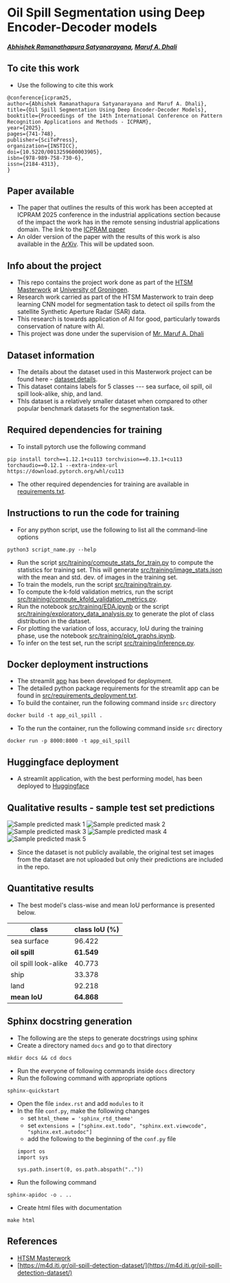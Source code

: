 # Oil Spill Segmentation using Deep Encoder-Decoder models
##### [Abhishek Ramanathapura Satyanarayana](https://orcid.org/0009-0003-1248-0988), [Maruf A. Dhali](https://orcid.org/0000-0002-7548-3858)


## To cite this work
* Use the following to cite this work
```
@conference{icpram25,
author={Abhishek Ramanathapura Satyanarayana and Maruf A. Dhali},
title={Oil Spill Segmentation Using Deep Encoder-Decoder Models},
booktitle={Proceedings of the 14th International Conference on Pattern Recognition Applications and Methods - ICPRAM},
year={2025},
pages={741-748},
publisher={SciTePress},
organization={INSTICC},
doi={10.5220/0013259600003905},
isbn={978-989-758-730-6},
issn={2184-4313},
}
```

## Paper available
* The paper that outlines the results of this work has been accepted at ICPRAM 2025 conference in the industrial applications section because of the 
impact the work has in the remote sensing industrial applications domain. The link to the [ICPRAM paper](https://www.scitepress.org/PublicationsDetail.aspx?ID=vkytS8s+DA8=&t=1)
* An older version of the paper with the results of this work is also available in the [ArXiv](https://arxiv.org/abs/2305.01386). This will be updated soon.


## Info about the project
* This repo contains the project work done as part of the [HTSM Masterwork](https://www.rug.nl/education/honours-college/htsm-masterprogramme/about-the-programme) at [University of Groningen](https://www.rug.nl/).
* Research work carried as part of the HTSM Masterwork to train deep learning CNN model for segmentation task to detect oil spills from the satellite
Synthetic Aperture Radar (SAR) data.
* This research is towards application of AI for good, particularly towards conservation of nature with AI.
* This project was done under the supervision of [Mr. Maruf A. Dhali](https://www.rug.nl/staff/m.a.dhali/)


## Dataset information
* The details about the dataset used in this Masterwork project can be found here - [dataset details](https://m4d.iti.gr/oil-spill-detection-dataset/).
* This dataset contains labels for 5 classes --- sea surface, oil spill, oil spill look-alike, ship, and land.
* ThIs dataset is a relatively smaller dataset when compared to other popular benchmark datasets for the segmentation task.


## Required dependencies for training
* To install pytorch use the following command
```
pip install torch==1.12.1+cu113 torchvision==0.13.1+cu113 torchaudio==0.12.1 --extra-index-url https://download.pytorch.org/whl/cu113
```
* The other required dependencies for training are available in [requirements.txt](requirements.txt).


## Instructions to run the code for training
* For any python script, use the following to list all the command-line options
```
python3 script_name.py --help
```
* Run the script [src/training/compute_stats_for_train.py](src/training/compute_stats_for_train.py) to
compute the statistics for training set. This will generate [src/training/image_stats.json](src/training/image_stats.json)
with the mean and std. dev. of images in the training set.
* To train the models, run the script [src/training/train.py](src/training/train.py).
* To compute the k-fold validation metrics, run the script [src/training/compute_kfold_validation_metrics.py](src/training/compute_kfold_validation_metrics.py).
* Run the notebook [src/training/EDA.ipynb](src/training/EDA.ipynb) or the script [src/training/exploratory_data_analysis.py](src/training/exploratory_data_analysis.py) to generate the plot of class distribution in the dataset.
* For plotting the variation of loss, accuracy, IoU during the training phase, use the notebook [src/training/plot_graphs.ipynb](src/training/plot_graphs.ipynb).
* To infer on the test set, run the script [src/training/inference.py](src/training/inference.py).


## Docker deployment instructions
* The streamlit [app](src/app.py) has been developed for deployment.
* The detailed python package requirements for the streamlit app can be found in [src/requirements_deployment.txt](src/requirements_deployment.txt).
* To build the container, run the following command inside `src` directory
```
docker build -t app_oil_spill .
```
* To the run the container, run the following command inside `src` directory
```
docker run -p 8000:8000 -t app_oil_spill
```


## Huggingface deployment
* A streamlit application, with the best performing model, has been deployed to [Huggingface](https://huggingface.co/spaces/abhishekrs4/Oil_Spill_Segmentation)


## Qualitative results - sample test set predictions
![Sample predicted mask 1](images/pred_mask_img_0001.png?raw=true)
![Sample predicted mask 2](images/pred_mask_img_0007.png?raw=true)
![Sample predicted mask 3](images/pred_mask_img_0035.png?raw=true)
![Sample predicted mask 4](images/pred_mask_img_0054.png?raw=true)
![Sample predicted mask 5](images/pred_mask_img_0105.png?raw=true)
* Since the dataset is not publicly available, the original test set images from the dataset are not uploaded but only their predictions are included in the repo.


## Quantitative results
* The best model's class-wise and mean IoU performance is presented below.

class  |  class IoU (%)  |
-------|-----------------|
sea surface  |  96.422  |
**oil spill**  |  **61.549**  |
oil spill look-alike  |  40.773  |
ship  |  33.378  |
land  |  92.218  |
**mean IoU**  |  **64.868**  |


## Sphinx docstring generation
* The following are the steps to generate docstrings using sphinx
* Create a directory named `docs` and go to that directory
```
mkdir docs && cd docs
```
* Run the everyone of following commands inside `docs` directory
* Run the following command with appropriate options
```
sphinx-quickstart
```
* Open the file `index.rst` and add `modules` to it
* In the file `conf.py`, make the following changes
  * set `html_theme = 'sphinx_rtd_theme'`
  * set `extensions = ["sphinx.ext.todo", "sphinx.ext.viewcode", "sphinx.ext.autodoc"]`
  * add the following to the beginning of the `conf.py` file
  ```
  import os
  import sys

  sys.path.insert(0, os.path.abspath(".."))
  ```
* Run the following command
```
sphinx-apidoc -o . ..
```
* Create html files with documentation
```
make html
```


## References
* [HTSM Masterwork](https://www.rug.nl/education/honours-college/htsm-masterprogramme/about-the-programme)
* [https://m4d.iti.gr/oil-spill-detection-dataset/](https://m4d.iti.gr/oil-spill-detection-dataset/)
